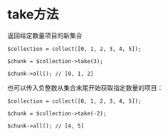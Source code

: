 # take方法

返回给定数量项目的新集合

```
$collection = collect([0, 1, 2, 3, 4, 5]);

$chunk = $collection->take(3);

$chunk->all(); // [0, 1, 2]
```

也可以传入负整数从集合末尾开始获取指定数量的项目：

```
$collection = collect([0, 1, 2, 3, 4, 5]);

$chunk = $collection->take(-2);

$chunk->all(); // [4, 5]
```